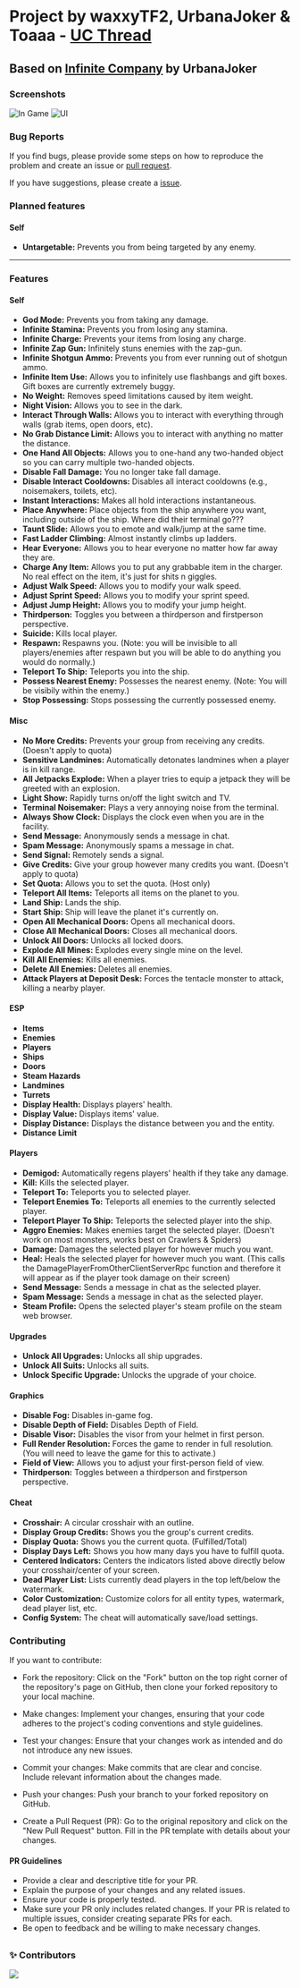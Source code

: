 # Project by waxxyTF2, UrbanaJoker & Toaaa - [UC Thread](https://www.unknowncheats.me/forum/other-fps-games/616587-project-apparatus-lethal-company-cheat.html)
## Based on [Infinite Company](https://www.unknowncheats.me/forum/other-fps-games/613770-infinite-company-lethal-company-cheat.html) by UrbanaJoker

### Screenshots

![In Game](https://github.com/KaylinOwO/Project-Apparatus/assets/153150071/162ba9b0-4dcf-4b98-aa31-0d5228d0020e)
![UI](https://github.com/KaylinOwO/Project-Apparatus/assets/153150071/bece2bb4-03d5-4f9a-b5d8-64978d31024d)

### Bug Reports
If you find bugs, please provide some steps on how to reproduce the problem and create an issue or [pull request](https://github.com/KaylinOwO/Project-Apparatus/pulls).

If you have suggestions, please create a [issue](https://github.com/KaylinOwO/Project-Apparatus/issues).

### Planned features
#### Self
- **Untargetable:** Prevents you from being targeted by any enemy.

<hr />

### Features

#### Self
- **God Mode:** Prevents you from taking any damage.
- **Infinite Stamina:** Prevents you from losing any stamina.
- **Infinite Charge:** Prevents your items from losing any charge.
- **Infinite Zap Gun:** Infinitely stuns enemies with the zap-gun.
- **Infinite Shotgun Ammo:** Prevents you from ever running out of shotgun ammo.
- **Infinite Item Use:** Allows you to infinitely use flashbangs and gift boxes. Gift boxes are currently extremely buggy.
- **No Weight:** Removes speed limitations caused by item weight.
- **Night Vision:** Allows you to see in the dark.
- **Interact Through Walls:** Allows you to interact with everything through walls (grab items, open doors, etc).
- **No Grab Distance Limit:** Allows you to interact with anything no matter the distance.
- **One Hand All Objects:** Allows you to one-hand any two-handed object so you can carry multiple two-handed objects.
- **Disable Fall Damage:** You no longer take fall damage.
- **Disable Interact Cooldowns:** Disables all interact cooldowns (e.g., noisemakers, toilets, etc).
- **Instant Interactions:** Makes all hold interactions instantaneous.
- **Place Anywhere:** Place objects from the ship anywhere you want, including outside of the ship. Where did their terminal go???
- **Taunt Slide:** Allows you to emote and walk/jump at the same time.
- **Fast Ladder Climbing:** Almost instantly climbs up ladders.
- **Hear Everyone:** Allows you to hear everyone no matter how far away they are.
- **Charge Any Item:** Allows you to put any grabbable item in the charger. No real effect on the item, it's just for shits n giggles.
- **Adjust Walk Speed:** Allows you to modify your walk speed.
- **Adjust Sprint Speed:** Allows you to modify your sprint speed.
- **Adjust Jump Height:** Allows you to modify your jump height.
- **Thirdperson:** Toggles you between a thirdperson and firstperson perspective.
- **Suicide:** Kills local player.
- **Respawn:** Respawns you. (Note: you will be invisible to all players/enemies after respawn but you will be able to do anything you would do normally.)
- **Teleport To Ship:** Teleports you into the ship.
- **Possess Nearest Enemy:** Possesses the nearest enemy. (Note: You will be visibily within the enemy.)
- **Stop Possessing:** Stops possessing the currently possessed enemy.

#### Misc
- **No More Credits:** Prevents your group from receiving any credits. (Doesn't apply to quota)
- **Sensitive Landmines:** Automatically detonates landmines when a player is in kill range.
- **All Jetpacks Explode:** When a player tries to equip a jetpack they will be greeted with an explosion.
- **Light Show:** Rapidly turns on/off the light switch and TV.
- **Terminal Noisemaker:** Plays a very annoying noise from the terminal.
- **Always Show Clock:** Displays the clock even when you are in the facility.
- **Send Message:** Anonymously sends a message in chat.
- **Spam Message:** Anonymously spams a message in chat.
- **Send Signal:** Remotely sends a signal.
- **Give Credits:** Give your group however many credits you want. (Doesn't apply to quota)
- **Set Quota:** Allows you to set the quota. (Host only)
- **Teleport All Items:** Teleports all items on the planet to you.
- **Land Ship:** Lands the ship.
- **Start Ship:** Ship will leave the planet it's currently on.
- **Open All Mechanical Doors:** Opens all mechanical doors.
- **Close All Mechanical Doors:** Closes all mechanical doors.
- **Unlock All Doors:** Unlocks all locked doors.
- **Explode All Mines:** Explodes every single mine on the level.
- **Kill All Enemies:** Kills all enemies.
- **Delete All Enemies:** Deletes all enemies.
- **Attack Players at Deposit Desk:** Forces the tentacle monster to attack, killing a nearby player.

#### ESP
- **Items**
- **Enemies**
- **Players**
- **Ships**
- **Doors**
- **Steam Hazards**
- **Landmines**
- **Turrets**
- **Display Health:** Displays players' health.
- **Display Value:** Displays items' value.
- **Display Distance:** Displays the distance between you and the entity.
- **Distance Limit**

#### Players
- **Demigod:** Automatically regens players' health if they take any damage.
- **Kill:** Kills the selected player.
- **Teleport To:** Teleports you to selected player.
- **Teleport Enemies To:** Teleports all enemies to the currently selected player.
- **Teleport Player To Ship:** Teleports the selected player into the ship.
- **Aggro Enemies:** Makes enemies target the selected player. (Doesn't work on most monsters, works best on Crawlers & Spiders)
- **Damage:** Damages the selected player for however much you want.
- **Heal:** Heals the selected player for however much you want. (This calls the DamagePlayerFromOtherClientServerRpc function and therefore it will appear as if the player took damage on their screen)
- **Send Message:** Sends a message in chat as the selected player.
- **Spam Message:** Sends a message in chat as the selected player.
- **Steam Profile:** Opens the selected player's steam profile on the steam web browser.

#### Upgrades
- **Unlock All Upgrades:** Unlocks all ship upgrades.
- **Unlock All Suits:** Unlocks all suits.
- **Unlock Specific Upgrade:** Unlocks the upgrade of your choice.
  
#### Graphics
- **Disable Fog:** Disables in-game fog.
- **Disable Depth of Field:** Disables Depth of Field.
- **Disable Visor:** Disables the visor from your helmet in first person.
- **Full Render Resolution:** Forces the game to render in full resolution. (You will need to leave the game for this to activate.)
- **Field of View:** Allows you to adjust your first-person field of view.
- **Thirdperson:** Toggles between a thirdperson and firstperson perspective.

#### Cheat
- **Crosshair:** A circular crosshair with an outline.
- **Display Group Credits:** Shows you the group's current credits.
- **Display Quota:** Shows you the current quota. (Fulfilled/Total)
- **Display Days Left:** Shows you how many days you have to fulfill quota.
- **Centered Indicators:** Centers the indicators listed above directly below your crosshair/center of your screen.
- **Dead Player List:** Lists currently dead players in the top left/below the watermark.
- **Color Customization:** Customize colors for all entity types, watermark, dead player list, etc.
- **Config System:** The cheat will automatically save/load settings.

### Contributing

If you want to contribute:

- Fork the repository: Click on the "Fork" button on the top right corner of the repository's page on GitHub, then clone your forked repository to your local machine.

- Make changes: Implement your changes, ensuring that your code adheres to the project's coding conventions and style guidelines.

- Test your changes: Ensure that your changes work as intended and do not introduce any new issues.

- Commit your changes: Make commits that are clear and concise. Include relevant information about the changes made.

- Push your changes: Push your branch to your forked repository on GitHub.

- Create a Pull Request (PR): Go to the original repository and click on the "New Pull Request" button. Fill in the PR template with details about your changes.

#### PR Guidelines

- Provide a clear and descriptive title for your PR.
- Explain the purpose of your changes and any related issues.
- Ensure your code is properly tested.
- Make sure your PR only includes related changes. If your PR is related to multiple issues, consider creating separate PRs for each.
- Be open to feedback and be willing to make necessary changes.

<h2 />

### ✨ Contributors

<a href="https://github.com/KaylinOwO/Project-Apparatus/graphs/contributors">
  <img src="https://contrib.rocks/image?repo=KaylinOwO/Project-Apparatus" />
</a>

